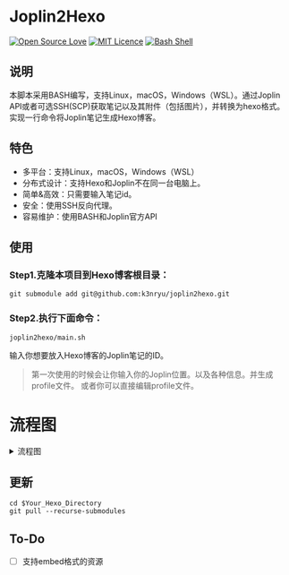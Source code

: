 # Joplin2Hexo
[![Open Source Love](https://badges.frapsoft.com/os/v3/open-source.svg?v=103)](https://github.com/ellerbrock/open-source-badges/)
[![MIT Licence](https://badges.frapsoft.com/os/mit/mit.svg?v=103)](https://opensource.org/licenses/mit-license.php)
[![Bash Shell](https://badges.frapsoft.com/bash/v1/bash.png?v=103)](https://github.com/ellerbrock/open-source-badges/)

## 说明
本脚本采用BASH编写，支持Linux，macOS，Windows（WSL）。通过Joplin API或者可选SSH(SCP)获取笔记以及其附件（包括图片），并转换为hexo格式。实现一行命令将Joplin笔记生成Hexo博客。

## 特色
- 多平台：支持Linux，macOS，Windows（WSL）
- 分布式设计：支持Hexo和Joplin不在同一台电脑上。
- 简单&高效：只需要输入笔记id。
- 安全：使用SSH反向代理。
- 容易维护：使用BASH和Joplin官方API

## 使用
### Step1.克隆本项目到Hexo博客根目录：
```
git submodule add git@github.com:k3nryu/joplin2hexo.git
```
### Step2.执行下面命令：
```
joplin2hexo/main.sh
```
输入你想要放入Hexo博客的Joplin笔记的ID。
> 第一次使用的时候会让你输入你的Joplin位置。以及各种信息。并生成profile文件。
> 或者你可以直接编辑profile文件。

# 流程图
<details>
<summary>流程图</summary>

```mermaid
flowchart TD
	start([start]) --> id1{The location of the JoplinClipperServer relative to this program.}
	id1 --> |remote| SSH_L[SSH Local port forwarding :41184] --> test1
	id1 --> |local| test1[Testing JoplinClipperServer connetciton and return the result.]
	test1 --> test2{Use API to check token available and return the result}
	test2 --> |No| req1[Request token]
	test2 --> |Yes| getNoteID[Ask user Joplin note id.] --> proc1
	proc1[Get note body] --> proc2
	proc2[Convert note body JSON to Markdown] --> proc3
	proc3[Modify]
	
```

</details>

## 更新
```
cd $Your_Hexo_Directory
git pull --recurse-submodules
```

## To-Do
- [ ] 支持embed格式的资源
